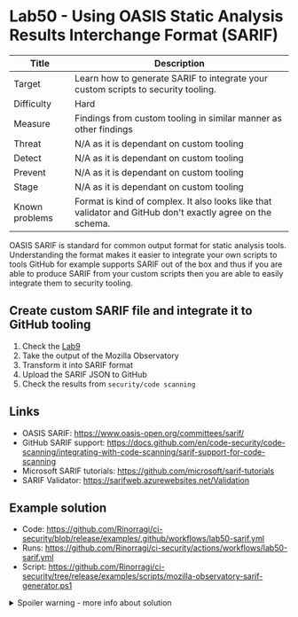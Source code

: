 # Lab50 - Using OASIS Static Analysis Results Interchange Format (SARIF)

| Title          | Description                                                                                                |
| -------------- | ---------------------------------------------------------------------------------------------------------- |
| Target         | Learn how to generate SARIF to integrate your custom scripts to security tooling.                          |
| Difficulty     | Hard                                                                                                       |
| Measure        | Findings from custom tooling in similar manner as other findings                                           |
| Threat         | N/A as it is dependant on custom tooling                                                                   |
| Detect         | N/A as it is dependant on custom tooling                                                                   |
| Prevent        | N/A as it is dependant on custom tooling                                                                   |
| Stage          | N/A as it is dependant on custom tooling                                                                   |
| Known problems | Format is kind of complex. It also looks like that validator and GitHub don't exactly agree on the schema. |

OASIS SARIF is standard for common output format for static analysis tools. Understanding the format makes it easier to integrate your own scripts to tools GitHub for example supports SARIF out of the box and thus if you are able to produce SARIF from your custom scripts then you are able to easily integrate them to security tooling.

## Create custom SARIF file and integrate it to GitHub tooling

1. Check the [Lab9](/labs/lab09-http-header-scanning/README.md)
1. Take the output of the Mozilla Observatory
1. Transform it into SARIF format
1. Upload the SARIF JSON to GitHub
1. Check the results from `security/code scanning`

## Links

- OASIS SARIF: <https://www.oasis-open.org/committees/sarif/>
- GitHub SARIF support: <https://docs.github.com/en/code-security/code-scanning/integrating-with-code-scanning/sarif-support-for-code-scanning>
- Microsoft SARIF tutorials: <https://github.com/microsoft/sarif-tutorials>
- SARIF Validator: <https://sarifweb.azurewebsites.net/Validation>

## Example solution

- Code: <https://github.com/Rinorragi/ci-security/blob/release/examples/.github/workflows/lab50-sarif.yml>
- Runs: <https://github.com/Rinorragi/ci-security/actions/workflows/lab50-sarif.yml>
- Script: <https://github.com/Rinorragi/ci-security/tree/release/examples/scripts/mozilla-observatory-sarif-generator.ps1>

<details>
  <summary>Spoiler warning - more info about solution</summary>

### About the task

Basically your task is to take json document and to format it into another format. Choosing the right tools for the task will help but of course you can do it by just string manipulation.

### Get example results

You might want to add following to IaC scan to upload working sarif report to start work with.

```
- name: Upload IaC scan results
  uses: actions/upload-artifact@master
  if: ${{ always() }}
  with:
    name: Checkov sarif
    path: results.sarif
```

### Cave Ats

In the example result message needs to be plaintext. If you just take wrong field from the original report and let it to be contaminated by HTML without encoding it will fail with unhelpful error messages.

</details>
